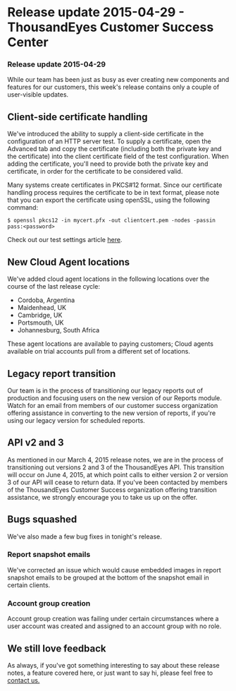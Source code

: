 # Release update 2015-04-29 - ThousandEyes Customer Success Center

### Release update 2015-04-29

While our team has been just as busy as ever creating new components and features for our customers, this week's release contains only a couple of user-visible updates.

## Client-side certificate handling

We've introduced the ability to supply a client-side certificate in the configuration of an HTTP server test. To supply a certificate, open the Advanced tab and copy the certificate \(including both the private key and the certificate\) into the client certificate field of the test configuration.  When adding the certificate, you'll need to provide both the private key and certificate, in order for the certificate to be considered valid.  

Many systems create certificates in PKCS\#12 format.  Since our certificate handling process requires the certificate to be in text format, please note that you can export the certificate using openSSL, using the following command:

```text
$ openssl pkcs12 -in mycert.pfx -out clientcert.pem -nodes -passin pass:<password>
```

Check out our test settings article [here](https://success.thousandeyes.com/ViewArticle?articleIdParam=kA0E0000000Cmn7KAC).

## New Cloud Agent locations

We've added cloud agent locations in the following locations over the course of the last release cycle:

* Cordoba, Argentina
* Maidenhead, UK
* Cambridge, UK
* Portsmouth, UK
* Johannesburg, South Africa

These agent locations are available to paying customers; Cloud agents available on trial accounts pull from a different set of locations.

## Legacy report transition

Our team is in the process of transitioning our legacy reports out of production and focusing users on the new version of our Reports module.  Watch for an email from members of our customer success organization offering assistance in converting to the new version of reports, if you're using our legacy version for scheduled reports.

## API v2 and 3

As mentioned in our March 4, 2015 release notes, we are in the process of transitioning out versions 2 and 3 of the ThousandEyes API.  This transition will occur on June 4, 2015, at which point calls to either version 2 or version 3 of our API will cease to return data.  If you've been contacted by members of the ThousandEyes Customer Success organization offering transition assistance, we strongly encourage you to take us up on the offer.

## Bugs squashed

We've also made a few bug fixes in tonight's release.  

### Report snapshot emails

We've corrected an issue which would cause embedded images in report snapshot emails to be grouped at the bottom of the snapshot email in certain clients.  

### Account group creation

Account group creation was failing under certain circumstances where a user account was created and assigned to an account group with no role.

## We still love feedback

As always, if you've got something interesting to say about these release notes, a feature covered here, or just want to say hi, please feel free to [contact us.](mailto:support@thousandeyes.com?subject=Release+Notes+2015-04-29)

